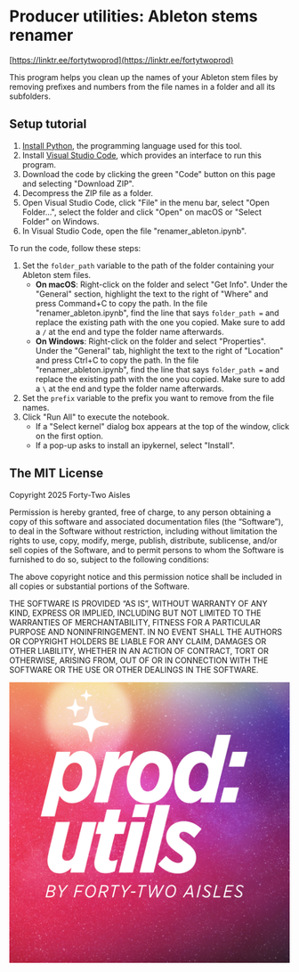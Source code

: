 # Producer utilities: Ableton stems renamer

[https://linktr.ee/fortytwoprod](https://linktr.ee/fortytwoprod)

This program helps you clean up the names of your Ableton stem files by removing prefixes and numbers from the file names in a folder and all its subfolders. 

## Setup tutorial

1. [Install Python](https://www.python.org/downloads/), the programming language used for this tool.
2. Install [Visual Studio Code](https://code.visualstudio.com/), which provides an interface to run this program.
3. Download the code by clicking the green "Code" button on this page and selecting "Download ZIP".
4. Decompress the ZIP file as a folder.
5. Open Visual Studio Code, click "File" in the menu bar, select "Open Folder...", select the folder and click "Open" on macOS or "Select Folder" on Windows.
6. In Visual Studio Code, open the file "renamer_ableton.ipynb".

To run the code, follow these steps:

1. Set the `folder_path` variable to the path of the folder containing your Ableton stem files.
    - **On macOS**: Right-click on the folder and select "Get Info". Under the "General" section, highlight the text to the right of "Where" and press Command+C to copy the path. In the file "renamer_ableton.ipynb", find the line that says `folder_path =` and replace the existing path with the one you copied. Make sure to add a `/` at the end and type the folder name afterwards.
    - **On Windows**: Right-click on the folder and select "Properties". Under the "General" tab, highlight the text to the right of "Location" and press Ctrl+C to copy the path. In the file "renamer_ableton.ipynb", find the line that says `folder_path =` and replace the existing path with the one you copied. Make sure to add a `\` at the end and type the folder name afterwards.
2. Set the `prefix` variable to the prefix you want to remove from the file names.
3. Click "Run All" to execute the notebook.
    - If a "Select kernel" dialog box appears at the top of the window, click on the first option.
    - If a pop-up asks to install an ipykernel, select "Install".

## The MIT License

Copyright 2025 Forty-Two Aisles

Permission is hereby granted, free of charge, to any person obtaining a copy of this software and associated documentation files (the “Software”), to deal in the Software without restriction, including without limitation the rights to use, copy, modify, merge, publish, distribute, sublicense, and/or sell copies of the Software, and to permit persons to whom the Software is furnished to do so, subject to the following conditions:

The above copyright notice and this permission notice shall be included in all copies or substantial portions of the Software.

THE SOFTWARE IS PROVIDED “AS IS”, WITHOUT WARRANTY OF ANY KIND, EXPRESS OR IMPLIED, INCLUDING BUT NOT LIMITED TO THE WARRANTIES OF MERCHANTABILITY, FITNESS FOR A PARTICULAR PURPOSE AND NONINFRINGEMENT. IN NO EVENT SHALL THE AUTHORS OR COPYRIGHT HOLDERS BE LIABLE FOR ANY CLAIM, DAMAGES OR OTHER LIABILITY, WHETHER IN AN ACTION OF CONTRACT, TORT OR OTHERWISE, ARISING FROM, OUT OF OR IN CONNECTION WITH THE SOFTWARE OR THE USE OR OTHER DEALINGS IN THE SOFTWARE.

![](prod_utils_img.jpg)